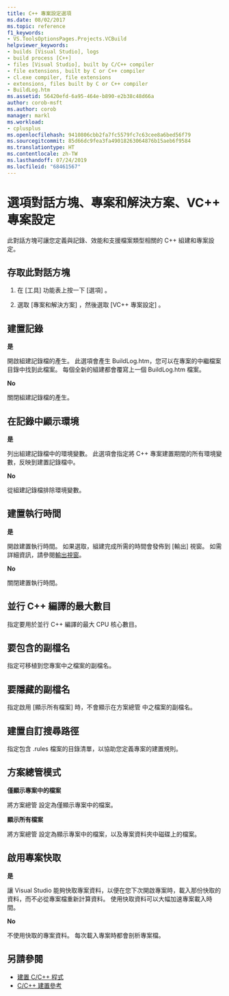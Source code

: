 ```yaml
---
title: C++ 專案設定選項
ms.date: 08/02/2017
ms.topic: reference
f1_keywords:
- VS.ToolsOptionsPages.Projects.VCBuild
helpviewer_keywords:
- builds [Visual Studio], logs
- build process [C++]
- files [Visual Studio], built by C/C++ compiler
- file extensions, built by C or C++ compiler
- cl.exe compiler, file extensions
- extensions, files built by C or C++ compiler
- BuildLog.htm
ms.assetid: 56420efd-6a95-464e-b890-e2b38c48d66a
author: corob-msft
ms.author: corob
manager: markl
ms.workload:
- cplusplus
ms.openlocfilehash: 9410806cbb2fa7fc5579fc7c63cee8a6bed56f79
ms.sourcegitcommit: 85d66dc9fea3fa49018263064876b15aeb6f9584
ms.translationtype: HT
ms.contentlocale: zh-TW
ms.lasthandoff: 07/24/2019
ms.locfileid: "68461567"
---
```

# <a name="vc-project-settings-projects-and-solutions-options-dialog-box"></a>選項對話方塊、專案和解決方案、VC++ 專案設定

此對話方塊可讓您定義與記錄、效能和支援檔案類型相關的 C++ 組建和專案設定。

## <a name="to-access-this-dialog-box"></a>存取此對話方塊

1. 在 [工具]  功能表上按一下 [選項]  。

2. 選取 [專案和解決方案]  ，然後選取 [VC++ 專案設定]  。

## <a name="build-logging"></a>建置記錄

 **是**

  開啟組建記錄檔的產生。 此選項會產生 BuildLog.htm，您可以在專案的中繼檔案目錄中找到此檔案。 每個全新的組建都會覆寫上一個 BuildLog.htm 檔案。

 **No**

  關閉組建記錄檔的產生。

## <a name="show-environment-in-log"></a>在記錄中顯示環境

 **是**

 列出組建記錄檔中的環境變數。 此選項會指定將 C++ 專案建置期間的所有環境變數，反映到建置記錄檔中。

 **No**

 從組建記錄檔排除環境變數。

## <a name="build-timing"></a>建置執行時間

 **是**

  開啟建置執行時間。 如果選取，組建完成所需的時間會發佈到 [輸出] 視窗。 如需詳細資訊，請參閱[輸出視窗](../../ide/reference/output-window.md)。

 **No**

 關閉建置執行時間。

## <a name="maximum-concurrent-c-compilations"></a>並行 C++ 編譯的最大數目

指定要用於並行 C++ 編譯的最大 CPU 核心數目。

## <a name="extensions-to-include"></a>要包含的副檔名

指定可移植到您專案中之檔案的副檔名。

## <a name="extensions-to-hide"></a>要隱藏的副檔名

指定啟用 [顯示所有檔案]  時，不會顯示在方案總管  中之檔案的副檔名。

## <a name="build-customization-search-path"></a>建置自訂搜尋路徑

指定包含 .rules 檔案的目錄清單，以協助您定義專案的建置規則。

## <a name="solution-explorer-mode"></a>方案總管模式

**僅顯示專案中的檔案**

將方案總管  設定為僅顯示專案中的檔案。

**顯示所有檔案**

將方案總管  設定為顯示專案中的檔案，以及專案資料夾中磁碟上的檔案。

## <a name="enable-project-caching"></a>啟用專案快取

**是**

讓 Visual Studio 能夠快取專案資料，以便在您下次開啟專案時，載入那份快取的資料，而不必從專案檔重新計算資料。 使用快取資料可以大幅加速專案載入時間。

**No**

不使用快取的專案資料。 每次載入專案時都會剖析專案檔。

## <a name="see-also"></a>另請參閱

- [建置 C/C++ 程式](/cpp/build/projects-and-build-systems-cpp)
- [C/C++ 建置參考](/cpp/build/reference/c-cpp-building-reference)